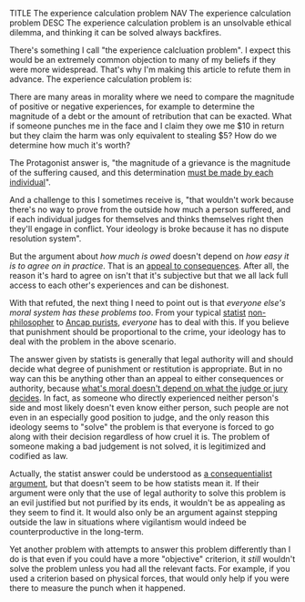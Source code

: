 TITLE The experience calculation problem
NAV The experience calculation problem
DESC The experience calculation problem is an unsolvable ethical dilemma, and thinking it can be solved always backfires.

There's something I call "the experience calcluation problem". I expect this would be an extremely common objection to many of my beliefs if they were more widespread. That's why I'm making this article to refute them in advance. The experience calculation problem is:

There are many areas in morality where we need to compare the magnitude of positive or negative experiences, for example to determine the magnitude of a debt or the amount of retribution that can be exacted. What if someone punches me in the face and I claim they owe me $10 in return but they claim the harm was only equivalent to stealing $5? How do we determine how much it's worth?

The Protagonist answer is, "the magnitude of a grievance is the magnitude of the suffering caused, and this determination [must be made by each individual](/protagonism/moral_conflict)".

And a challenge to this I sometimes receive is, "that wouldn't work because there's no way to prove from the outside how much a person suffered, and if each individual judges for themselves and thinks themselves right then they'll engage in conflict. Your ideology is broke because it has no dispute resolution system".

But the argument about *how much is owed* doesn't depend on *how easy it is to agree on in practice*. That is an <a rel="nofollow" href="https://en.wikipedia.org/wiki/Appeal_to_consequences">appeal to consequences</a>. After all, the reason it's hard to agree on isn't that it's subjective but that we all lack full access to each other's experiences and can be dishonest.

With that refuted, the next thing I need to point out is that *everyone else's moral system has these problems too*. From your typical [statist](/protagonism/anarchism) [non-philosopher](philosophy) to [Ancap purists](/argument/faction_ancap), *everyone* has to deal with this. If you believe that punishment should be proportional to the crime, your ideology has to deal with the problem in the above scenario.

The answer given by statists is generally that legal authority will and should decide what degree of punishment or restitution is appropriate. But in no way can this be anything other than an appeal to either consequences or authority, because [what's moral doesn't depend on what the judge or jury decides](/protagonism/democracy_nihilism). In fact, as someone who directly experienced neither person's side and most likely doesn't even know either person, such people are not even in an especially good position to judge, and the only reason this ideology seems to "solve" the problem is that everyone is forced to go along with their decision regardless of how cruel it is. The problem of someone making a bad judgement is not solved, it is legitimized and codified as law.

Actually, the statist answer could be understood as [a consequentialist argument](/protagonism/consequentialism), but that doesn't seem to be how statists mean it. If their argument were only that the use of legal authority to solve this problem is an evil justified but not purified by its ends, it wouldn't be as appealing as they seem to find it. It would also only be an argument against stepping outside the law in situations where vigilantism would indeed be counterproductive in the long-term.

Yet another problem with attempts to answer this problem differently than I do is that even if you could have a more "objective" criterion, it *still* wouldn't solve the problem unless you had all the relevant facts. For example, if you used a criterion based on physical forces, that would only help if you were there to measure the punch when it happened.
